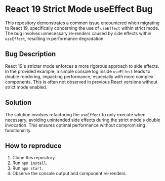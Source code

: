 # React 19 Strict Mode useEffect Bug

This repository demonstrates a common issue encountered when migrating to React 19, specifically concerning the use of `useEffect` within strict mode.  The bug involves unnecessary re-renders caused by side effects within `useEffect`, resulting in performance degradation.

## Bug Description

React 19's stricter mode enforces a more rigorous approach to side effects. In the provided example, a simple console log inside `useEffect` leads to double rendering, impacting performance, especially with more complex components.  This is often not observed in previous React versions without strict mode enabled. 

## Solution

The solution involves refactoring the `useEffect` to only execute when necessary, avoiding unintended side effects during the strict mode's double invocation. This ensures optimal performance without compromising functionality.

## How to reproduce

1. Clone this repository.
2. Run `npm install`.
3. Run `npm start`.
4. Observe the console output and component re-renders. 